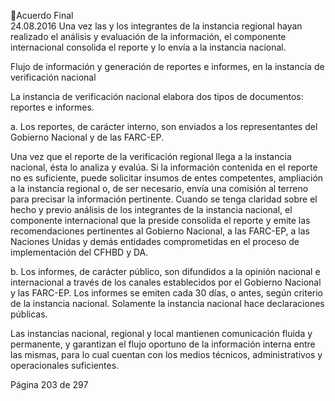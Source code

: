 Acuerdo Final  
24.08.2016 
Una  vez  las  y  los  integrantes  de  la  instancia  regional  hayan  realizado  el  análisis  y  evaluación  de  la 
información, el componente internacional consolida el reporte y lo envía a la instancia nacional.  
 
Flujo de información y generación de reportes e informes, en la instancia de verificación nacional  
 
La instancia de verificación nacional elabora dos tipos de documentos: reportes e informes.  
 
a. Los  reportes,  de  carácter  interno,  son  enviados  a  los  representantes  del  Gobierno 
Nacional y de las FARC-EP. 
 
Una  vez  que  el  reporte  de  la  verificación  regional  llega  a  la  instancia  nacional,  ésta  lo 
analiza y evalúa. Si la información contenida en el reporte no es suficiente, puede solicitar 
insumos  de  entes  competentes,  ampliación  a  la  instancia  regional  o,  de  ser  necesario, 
envía una comisión al terreno para precisar la información pertinente. Cuando se tenga 
claridad  sobre  el  hecho  y  previo  análisis  de  los  integrantes  de  la  instancia  nacional,  el 
componente  internacional  que  la  preside  consolida  el  reporte  y  emite  las 
recomendaciones pertinentes al Gobierno Nacional, a las FARC-EP, a las Naciones Unidas 
y demás entidades comprometidas en el proceso de implementación del CFHBD y DA. 
 
b. Los informes, de carácter público, son difundidos a la opinión nacional e internacional a 
través de los canales establecidos por el Gobierno Nacional y las FARC-EP. Los informes 
se  emiten  cada  30  días,  o  antes,  según  criterio  de  la  instancia  nacional.  Solamente  la 
instancia nacional hace declaraciones públicas. 
 
Las instancias nacional, regional y local mantienen comunicación fluida y permanente, y 
garantizan  el  flujo  oportuno  de  la  información  interna  entre  las  mismas,  para  lo  cual 
cuentan con los medios técnicos, administrativos y operacionales suficientes. 
 
 
 
 
 
 
 
 
 
 
 
 
 
Página 203 de 297 
 

